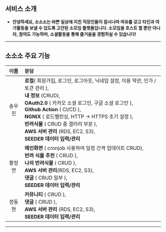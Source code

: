 ## 서비스 소개


- **안녕하세요, 소소소는 바쁜 일상에 지친 직장인들이 잠시나마 여유를 갖고 타인과 여가활동을 보낼 수 있도록 고안된 소모임 플랫폼입니다. 소모임을 호스트 할 뿐만 아니라, 참여도 가능하며, 소셜활동을 통해 즐거움을 경험하실 수 있습니다!**

***

## **소소소 주요 기능**

|이름|분담|
|:---:|:---|
|송우진| **로컬**( 회원가입, 로그인, 로그아웃, 닉네임 설정, 이용 약관, 인가 / 토큰 관리 ), <br> **내 정보** (CRUD), <br> **OAuth2.0** ( 카카오 소셜 로그인, 구글 소셜 로그인 ), <br> **Github Action** ( CI/CD ), <br> **NGNIX** ( 로드밸런싱, HTTP → HTTPS 초기 설정 ), <br> **반려식물** ( CRUD 중 갤러리 부분 ), <br> **AWS 서버 관리** (RDS, EC2, S3), <br> **SEEDER 데이터 입력/관리** |
|황정연| **메인화면** ( cronjob 사용하여 일정 간격 업데이트 CRUD), <br> **반려 식물 추천** ( CRUD ), <br> **나의 반려식물** ( CRUD ), <br> **AWS 서버 관리**(RDS, EC2, S3),<br> **댓글** ( CRUD 일부 ), <br> **SEEDER 데이터 입력/관리**|
|정동현| **커뮤니티** ( CRUD ), <br> **댓글** ( CRUD ), <br> **AWS 서버 관리** (RDS, EC2, S3), <br> **SEEDER 데이터 입력/관리** |

***
